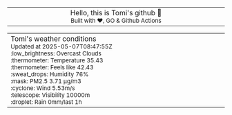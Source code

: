 
<div align="center">
<table>
<tbody>
<td align="center">
<img width="2000" height="0"><br>
Hello, this is Tomi's github 👋<br>
<sup>Built with ❤️, GO & Github Actions</sup><br>
<img width="2000" height="0">
</td>
</tbody>
</table>
</div>
<table>
<tbody>
<td align="left">
<img width="2000" height="0"><br>
Tomi's weather conditions<br>
<sup>Updated at 2025-05-07T08:47:55Z</sup><br>
<sup>:low_brightness: Overcast Clouds</sup><br>
<sup>:thermometer: Temperature 35.43 </sup><br>
<sup>:thermometer: Feels like 42.43</sup><br>
<sup>:sweat_drops: Humidity 76%</sup><br>
<sup>:mask: PM2.5 3.71 μg/m3</sup><br>
<sup>:cyclone: Wind 5.53m/s </sup><br>
<sup>:telescope: Visibility 10000m </sup><br>
<sup>:droplet: Rain 0mm/last 1h </sup><br>
<img width="2000" height="0">
</td>
<td align="left">
<img width="2000" height="0"><br>
<br>
<img width="2000" height="0">
</td>
</tbody>
</table>
</div>
    